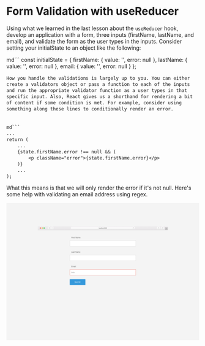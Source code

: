 # Form Validation with useReducer
Using what we learned in the last lesson about the `useReducer` hook, develop an application with a form, three inputs (firstName, lastName, and email), and validate the form as the user types in the inputs. Consider setting your initialState to an object like the following:

md```
const initialState = {
    firstName: {
        value: '',
        error: null
    },
    lastName: {
        value: '',
        error: null
    },
    email: {
        value: '',
        error: null
    }
};
````
How you handle the validations is largely up to you. You can either create a validators object or pass a function to each of the inputs and run the appropriate validator function as a user types in that specific input. Also, React gives us a shorthand for rendering a bit of content if some condition is met. For example, consider using something along these lines to conditionally render an error.


md```
...
return (
    ...
    {state.firstName.error !== null && (
        <p className="error">{state.firstName.error}</p>
    )}
    ...
);
````

What this means is that we will only render the error if it's not null. Here's some help with validating an email address using regex.

![](use-reducer-assignment.png)



